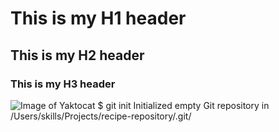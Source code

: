 # This is my H1 header
## This is my H2 header
### This is my H3 header
![Image of Yaktocat](https://octodex.github.com/images/yaktocat.png)
$ git init 
Initialized empty Git repository in /Users/skills/Projects/recipe-repository/.git/

